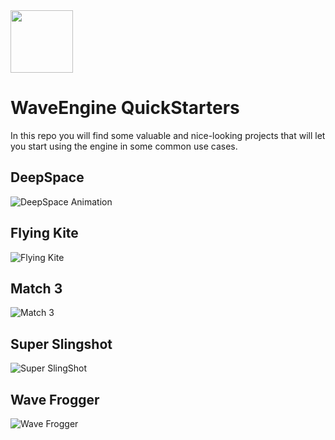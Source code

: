 <img src='https://avatars2.githubusercontent.com/u/4159362?s=100&v=4' width='100' />

# WaveEngine QuickStarters

In this repo you will find some valuable and nice-looking projects that will let you start using the engine in some common use cases.

## DeepSpace

![DeepSpace Animation](https://media.giphy.com/media/pHYebPbaaNFkQGVaXQ/giphy.gif)

## Flying Kite

![Flying Kite](https://media.giphy.com/media/MWt0N8f59v7BjwqUSA/giphy.gif)

## Match 3

![Match 3](https://media.giphy.com/media/406Uu1mZxq1CIAUWdn/giphy.gif)

## Super Slingshot

![Super SlingShot](https://media.giphy.com/media/8cVKntPqx3RTWIheU9/giphy.gif)

## Wave Frogger

![Wave Frogger](https://media.giphy.com/media/3kANdGIOXe1UJqqnCc/giphy.gif)


